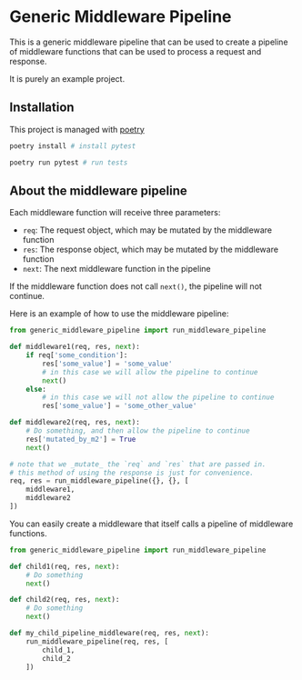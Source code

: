 # Generic Middleware Pipeline

This is a generic middleware pipeline that can be used to create a pipeline of
middleware functions that can be used to process a request and response.

It is purely an example project.

## Installation

This project is managed with [poetry](https://python-poetry.org/)

```bash
poetry install # install pytest

poetry run pytest # run tests
```

## About the middleware pipeline

Each middleware function will receive three parameters:

- `req`: The request object, which may be mutated by the middleware function
- `res`: The response object, which may be mutated by the middleware function
- `next`: The next middleware function in the pipeline

If the middleware function does not call `next()`, the pipeline will not continue.

Here is an example of how to use the middleware pipeline:

```python
from generic_middleware_pipeline import run_middleware_pipeline

def middleware1(req, res, next):
    if req['some_condition']:
        res['some_value'] = 'some_value'
        # in this case we will allow the pipeline to continue
        next()
    else:
        # in this case we will not allow the pipeline to continue
        res['some_value'] = 'some_other_value'

def middleware2(req, res, next):
    # Do something, and then allow the pipeline to continue
    res['mutated_by_m2'] = True
    next()

# note that we _mutate_ the `req` and `res` that are passed in.
# this method of using the response is just for convenience.
req, res = run_middleware_pipeline({}, {}, [
    middleware1,
    middleware2
])
```

You can easily create a middleware that itself calls a pipeline of middleware
functions.

```python
from generic_middleware_pipeline import run_middleware_pipeline

def child1(req, res, next):
    # Do something
    next()

def child2(req, res, next):
    # Do something
    next()

def my_child_pipeline_middleware(req, res, next):
    run_middleware_pipeline(req, res, [
        child_1,
        child_2
    ])
```
